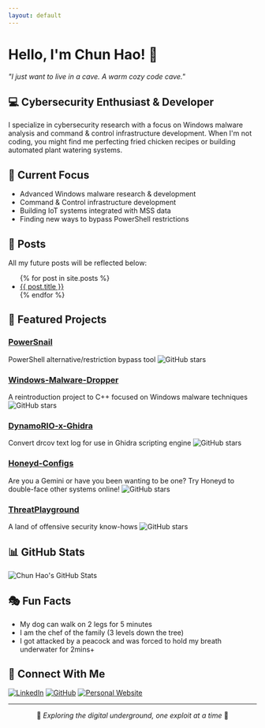```yaml
---
layout: default
---
```


# Hello, I'm Chun Hao! 👋

*"I just want to live in a cave. A warm cozy code cave."*

## 💻 Cybersecurity Enthusiast & Developer

I specialize in cybersecurity research with a focus on Windows malware analysis and command & control infrastructure development. When I'm not coding, you might find me perfecting fried chicken recipes or building automated plant watering systems.

## 🔭 Current Focus

- Advanced Windows malware research & development
- Command & Control infrastructure development
- Building IoT systems integrated with MSS data
- Finding new ways to bypass PowerShell restrictions

## 📮 Posts

All my future posts will be reflected below:

<ul>
  {% for post in site.posts %}
    <li>
      <a href="{{ post.url }}">{{ post.title }}</a>
    </li>
  {% endfor %}
</ul>

## 📌 Featured Projects

### [PowerSnail](https://github.com/0x4F776C/PowerSnail)
PowerShell alternative/restriction bypass tool
![GitHub stars](https://img.shields.io/github/stars/0x4F776C/PowerSnail?style=social)

### [Windows-Malware-Dropper](https://github.com/0x4F776C/Windows-Malware-Dropper)
A reintroduction project to C++ focused on Windows malware techniques
![GitHub stars](https://img.shields.io/github/stars/0x4F776C/Windows-Malware-Dropper?style=social)

### [DynamoRIO-x-Ghidra](https://github.com/0x4F776C/DynamoRIO-x-Ghidra)
Convert drcov text log for use in Ghidra scripting engine
![GitHub stars](https://img.shields.io/github/stars/0x4F776C/DynamoRIO-x-Ghidra?style=social)

### [Honeyd-Configs](https://github.com/0x4F776C/Honeyd-Configs)
Are you a Gemini or have you been wanting to be one? Try Honeyd to double-face other systems online!
![GitHub stars](https://img.shields.io/github/stars/0x4F776C/Honeyd-Configs?style=social)

### [ThreatPlayground](https://github.com/0x4F776C/ThreatPlayground)
A land of offensive security know-hows
![GitHub stars](https://img.shields.io/github/stars/0x4F776C/ThreatPlayground?style=social)

## 📊 GitHub Stats

<img src="https://github-readme-stats.vercel.app/api?username=0x4F776C&show_icons=true&theme=radical" alt="Chun Hao's GitHub Stats" />

## 🎭 Fun Facts

- My dog can walk on 2 legs for 5 minutes
- I am the chef of the family (3 levels down the tree)
- I got attacked by a peacock and was forced to hold my breath underwater for 2mins+

## 🔗 Connect With Me

[![LinkedIn](https://img.shields.io/badge/LinkedIn-0077B5?style=for-the-badge&logo=linkedin&logoColor=white)](https://linkedin.com/in/lee-chun-hao)
[![GitHub](https://img.shields.io/badge/GitHub-100000?style=for-the-badge&logo=github&logoColor=white)](https://github.com/0x4F776C)
[![Personal Website](https://img.shields.io/badge/Website-FF5722?style=for-the-badge&logo=blogger&logoColor=white)](https://0x4f776c.github.io)

---

<p align="center">🔐 <i>Exploring the digital underground, one exploit at a time</i> 🔐</p>